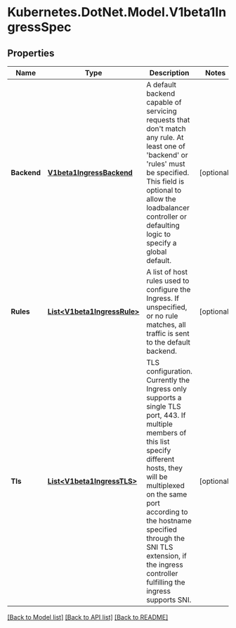 # Kubernetes.DotNet.Model.V1beta1IngressSpec
## Properties

Name | Type | Description | Notes
------------ | ------------- | ------------- | -------------
**Backend** | [**V1beta1IngressBackend**](V1beta1IngressBackend.md) | A default backend capable of servicing requests that don&#39;t match any rule. At least one of &#39;backend&#39; or &#39;rules&#39; must be specified. This field is optional to allow the loadbalancer controller or defaulting logic to specify a global default. | [optional] 
**Rules** | [**List&lt;V1beta1IngressRule&gt;**](V1beta1IngressRule.md) | A list of host rules used to configure the Ingress. If unspecified, or no rule matches, all traffic is sent to the default backend. | [optional] 
**Tls** | [**List&lt;V1beta1IngressTLS&gt;**](V1beta1IngressTLS.md) | TLS configuration. Currently the Ingress only supports a single TLS port, 443. If multiple members of this list specify different hosts, they will be multiplexed on the same port according to the hostname specified through the SNI TLS extension, if the ingress controller fulfilling the ingress supports SNI. | [optional] 

[[Back to Model list]](../README.md#documentation-for-models) [[Back to API list]](../README.md#documentation-for-api-endpoints) [[Back to README]](../README.md)

